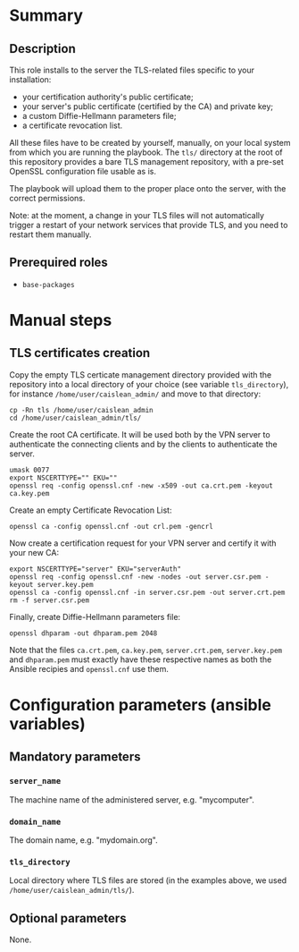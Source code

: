 # Summary

## Description

This role installs to the server the TLS-related files specific to your
installation:

- your certification authority's public certificate;
- your server's public certificate (certified by the CA) and private key;
- a custom Diffie-Hellmann parameters file;
- a certificate revocation list.

All these files have to be created by yourself, manually, on your local system
from which you are running the playbook. The `tls/` directory at the root of
this repository provides a bare TLS management repository, with a pre-set
OpenSSL configuration file usable as is.

The playbook will upload them to the proper place onto the server, with the
correct permissions.

Note: at the moment, a change in your TLS files will not automatically trigger a
restart of your network services that provide TLS, and you need to restart them
manually.

## Prerequired roles

- `base-packages`

# Manual steps

## TLS certificates creation

Copy the empty TLS certicate management directory provided with the repository
into a local directory of your choice (see variable `tls_directory`), for
instance `/home/user/caislean_admin/` and move to that directory:

    cp -Rn tls /home/user/caislean_admin
    cd /home/user/caislean_admin/tls/

Create the root CA certificate. It will be used both by the VPN server to
authenticate the connecting clients and  by the clients to authenticate
the server.

    umask 0077
    export NSCERTTYPE="" EKU=""
    openssl req -config openssl.cnf -new -x509 -out ca.crt.pem -keyout ca.key.pem

Create an empty Certificate Revocation List:

    openssl ca -config openssl.cnf -out crl.pem -gencrl

Now create a certification request for your VPN server and certify it with your
new CA:

    export NSCERTTYPE="server" EKU="serverAuth"
    openssl req -config openssl.cnf -new -nodes -out server.csr.pem -keyout server.key.pem
    openssl ca -config openssl.cnf -in server.csr.pem -out server.crt.pem
    rm -f server.csr.pem

Finally, create Diffie-Hellmann parameters file:

    openssl dhparam -out dhparam.pem 2048

Note that the files `ca.crt.pem`, `ca.key.pem`, `server.crt.pem`,
`server.key.pem` and `dhparam.pem` must exactly have these respective names as
both the Ansible recipies and `openssl.cnf` use them.

# Configuration parameters (ansible variables)

## Mandatory parameters

### `server_name`

The machine name of the administered server, e.g. "mycomputer".

### `domain_name`

The domain name, e.g. "mydomain.org".

### `tls_directory`

Local directory where TLS files are stored (in the examples above, we used
`/home/user/caislean_admin/tls/`).

## Optional parameters

None.
